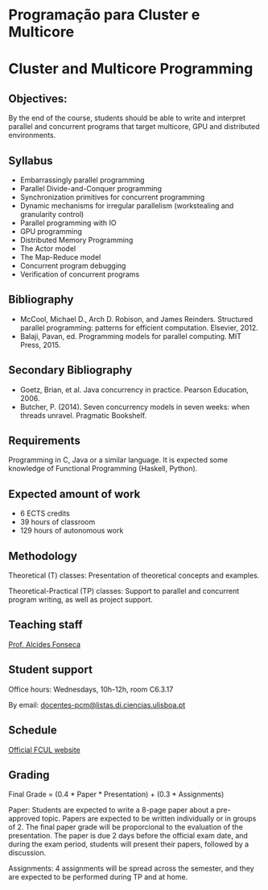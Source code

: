Programação para Cluster e Multicore
====================================

Cluster and Multicore Programming
=================================

Objectives:
-----------

By the end of the course, students should be able to write and interpret parallel and concurrent programs that target multicore, GPU and distributed environments.


Syllabus
--------

- Embarrassingly parallel programming
- Parallel Divide-and-Conquer programming
- Synchronization primitives for concurrent programming
- Dynamic mechanisms for irregular parallelism (workstealing and granularity control)
- Parallel programming with IO
- GPU programming
- Distributed Memory Programming
- The Actor model
- The Map-Reduce model
- Concurrent program debugging
- Verification of concurrent programs

Bibliography
------------

- McCool, Michael D., Arch D. Robison, and James Reinders. Structured parallel programming: patterns for efficient computation. Elsevier, 2012.
- Balaji, Pavan, ed. Programming models for parallel computing. MIT Press, 2015.

Secondary Bibliography
-----------------------

- Goetz, Brian, et al. Java concurrency in practice. Pearson Education, 2006.
- Butcher, P. (2014). Seven concurrency models in seven weeks: when threads unravel. Pragmatic Bookshelf.


Requirements
------------

Programming in C, Java or a similar language. It is expected some knowledge of Functional Programming (Haskell, Python).


Expected amount of work
-----------------------

- 6 ECTS credits
- 39 hours of classroom
- 129 hours of autonomous work


Methodology
-----------

Theoretical (T) classes: Presentation of theoretical concepts and examples.

Theoretical-Practical (TP) classes: Support to parallel and concurrent program writing, as well as project support.



Teaching staff
--------------

[Prof. Alcides Fonseca](https://ciencias.ulisboa.pt/pt/perfil/amfonseca)


Student support
---------------

Office hours:
	Wednesdays, 10h-12h, room C6.3.17

By email:
	docentes-pcm@listas.di.ciencias.ulisboa.pt


Schedule
-------

[Official FCUL website](https://fenix.ciencias.ulisboa.pt/courses/pcmul-4-2254879305237227/horario)


Grading
---------

Final Grade = (0.4 * Paper * Presentation) + (0.3 * Assignments)

Paper:
	Students are expected to write a 8-page paper about a pre-approved topic. Papers are expected to be written
	individually or in groups of 2. The final paper grade will be proporcional to the evaluation of the presentation.
	The paper is due 2 days before the official exam date, and during the exam period, students will present their papers, followed by a discussion.
	
Assignments:
	4 assignments will be spread across the semester, and they are expected to be performed during TP and at home.
